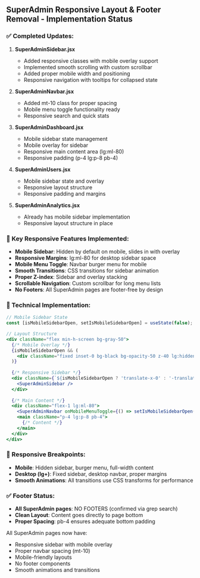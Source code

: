 ## SuperAdmin Responsive Layout & Footer Removal - Implementation Status

### ✅ Completed Updates:

1. **SuperAdminSidebar.jsx**
   - Added responsive classes with mobile overlay support
   - Implemented smooth scrolling with custom scrollbar
   - Added proper mobile width and positioning
   - Responsive navigation with tooltips for collapsed state

2. **SuperAdminNavbar.jsx**
   - Added mt-10 class for proper spacing
   - Mobile menu toggle functionality ready
   - Responsive search and quick stats

3. **SuperAdminDashboard.jsx**
   - Mobile sidebar state management
   - Mobile overlay for sidebar
   - Responsive main content area (lg:ml-80)
   - Responsive padding (p-4 lg:p-8 pb-4)

4. **SuperAdminUsers.jsx**
   - Mobile sidebar state and overlay
   - Responsive layout structure
   - Responsive padding and margins

5. **SuperAdminAnalytics.jsx**
   - Already has mobile sidebar implementation
   - Responsive layout structure in place

### 🎯 Key Responsive Features Implemented:

- **Mobile Sidebar**: Hidden by default on mobile, slides in with overlay
- **Responsive Margins**: lg:ml-80 for desktop sidebar space
- **Mobile Menu Toggle**: Navbar burger menu for mobile
- **Smooth Transitions**: CSS transitions for sidebar animation
- **Proper Z-index**: Sidebar and overlay stacking
- **Scrollable Navigation**: Custom scrollbar for long menu lists
- **No Footers**: All SuperAdmin pages are footer-free by design

### 🔧 Technical Implementation:

```jsx
// Mobile Sidebar State
const [isMobileSidebarOpen, setIsMobileSidebarOpen] = useState(false);

// Layout Structure
<div className="flex min-h-screen bg-gray-50">
  {/* Mobile Overlay */}
  {isMobileSidebarOpen && (
    <div className="fixed inset-0 bg-black bg-opacity-50 z-40 lg:hidden" />
  )}
  
  {/* Responsive Sidebar */}
  <div className={`${isMobileSidebarOpen ? 'translate-x-0' : '-translate-x-full'} lg:translate-x-0 transition-transform`}>
    <SuperAdminSidebar />
  </div>
  
  {/* Main Content */}
  <div className="flex-1 lg:ml-80">
    <SuperAdminNavbar onMobileMenuToggle={() => setIsMobileSidebarOpen(!isMobileSidebarOpen)} />
    <main className="p-4 lg:p-8 pb-4">
      {/* Content */}
    </main>
  </div>
</div>
```

### 📱 Responsive Breakpoints:
- **Mobile**: Hidden sidebar, burger menu, full-width content
- **Desktop (lg+)**: Fixed sidebar, desktop navbar, proper margins
- **Smooth Animations**: All transitions use CSS transforms for performance

### ✅ Footer Status:
- **All SuperAdmin pages**: NO FOOTERS (confirmed via grep search)
- **Clean Layout**: Content goes directly to page bottom
- **Proper Spacing**: pb-4 ensures adequate bottom padding

All SuperAdmin pages now have:
- Responsive sidebar with mobile overlay
- Proper navbar spacing (mt-10)
- Mobile-friendly layouts
- No footer components
- Smooth animations and transitions